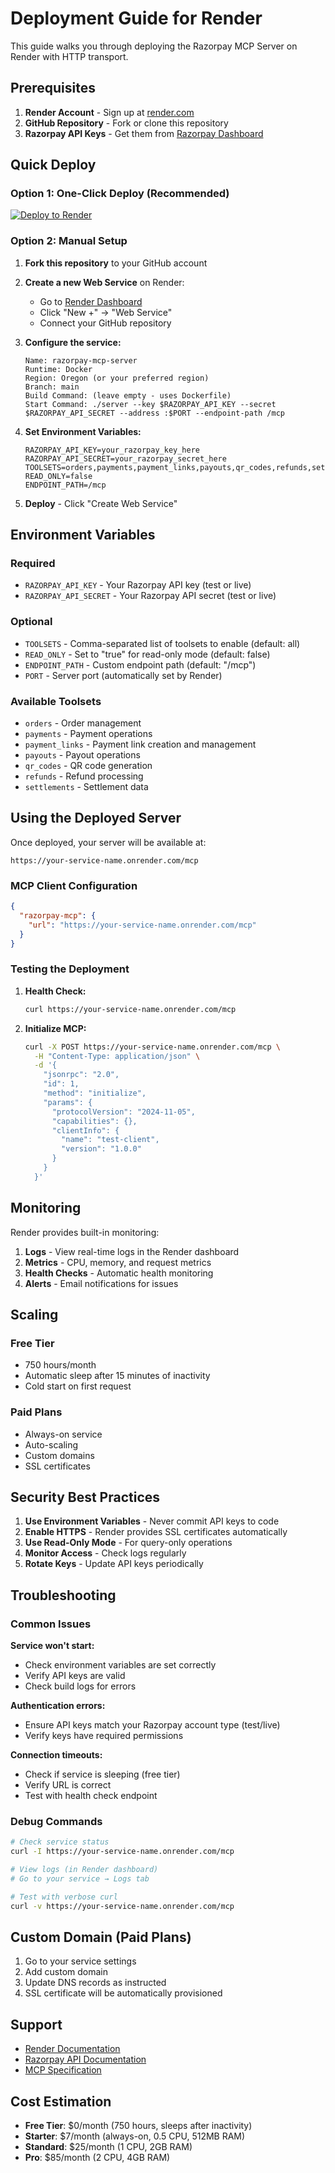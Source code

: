 # Deployment Guide for Render

This guide walks you through deploying the Razorpay MCP Server on Render with HTTP transport.

## Prerequisites

1. **Render Account** - Sign up at [render.com](https://render.com)
2. **GitHub Repository** - Fork or clone this repository
3. **Razorpay API Keys** - Get them from [Razorpay Dashboard](https://dashboard.razorpay.com/app/keys)

## Quick Deploy

### Option 1: One-Click Deploy (Recommended)

[![Deploy to Render](https://render.com/images/deploy-to-render-button.svg)](https://render.com/deploy?repo=https://github.com/razorpay/razorpay-mcp-server)

### Option 2: Manual Setup

1. **Fork this repository** to your GitHub account

2. **Create a new Web Service** on Render:
   - Go to [Render Dashboard](https://dashboard.render.com)
   - Click "New +" → "Web Service"
   - Connect your GitHub repository

3. **Configure the service:**
   ```
   Name: razorpay-mcp-server
   Runtime: Docker
   Region: Oregon (or your preferred region)
   Branch: main
   Build Command: (leave empty - uses Dockerfile)
   Start Command: ./server --key $RAZORPAY_API_KEY --secret $RAZORPAY_API_SECRET --address :$PORT --endpoint-path /mcp
   ```

4. **Set Environment Variables:**
   ```
   RAZORPAY_API_KEY=your_razorpay_key_here
   RAZORPAY_API_SECRET=your_razorpay_secret_here
   TOOLSETS=orders,payments,payment_links,payouts,qr_codes,refunds,settlements
   READ_ONLY=false
   ENDPOINT_PATH=/mcp
   ```

5. **Deploy** - Click "Create Web Service"

## Environment Variables

### Required
- `RAZORPAY_API_KEY` - Your Razorpay API key (test or live)
- `RAZORPAY_API_SECRET` - Your Razorpay API secret (test or live)

### Optional
- `TOOLSETS` - Comma-separated list of toolsets to enable (default: all)
- `READ_ONLY` - Set to "true" for read-only mode (default: false)
- `ENDPOINT_PATH` - Custom endpoint path (default: "/mcp")
- `PORT` - Server port (automatically set by Render)

### Available Toolsets
- `orders` - Order management
- `payments` - Payment operations
- `payment_links` - Payment link creation and management
- `payouts` - Payout operations
- `qr_codes` - QR code generation
- `refunds` - Refund processing
- `settlements` - Settlement data

## Using the Deployed Server

Once deployed, your server will be available at:
```
https://your-service-name.onrender.com/mcp
```

### MCP Client Configuration

```json
{
  "razorpay-mcp": {
    "url": "https://your-service-name.onrender.com/mcp"
  }
}
```

### Testing the Deployment

1. **Health Check:**
   ```bash
   curl https://your-service-name.onrender.com/mcp
   ```

2. **Initialize MCP:**
   ```bash
   curl -X POST https://your-service-name.onrender.com/mcp \
     -H "Content-Type: application/json" \
     -d '{
       "jsonrpc": "2.0",
       "id": 1,
       "method": "initialize",
       "params": {
         "protocolVersion": "2024-11-05",
         "capabilities": {},
         "clientInfo": {
           "name": "test-client",
           "version": "1.0.0"
         }
       }
     }'
   ```

## Monitoring

Render provides built-in monitoring:

1. **Logs** - View real-time logs in the Render dashboard
2. **Metrics** - CPU, memory, and request metrics
3. **Health Checks** - Automatic health monitoring
4. **Alerts** - Email notifications for issues

## Scaling

### Free Tier
- 750 hours/month
- Automatic sleep after 15 minutes of inactivity
- Cold start on first request

### Paid Plans
- Always-on service
- Auto-scaling
- Custom domains
- SSL certificates

## Security Best Practices

1. **Use Environment Variables** - Never commit API keys to code
2. **Enable HTTPS** - Render provides SSL certificates automatically
3. **Use Read-Only Mode** - For query-only operations
4. **Monitor Access** - Check logs regularly
5. **Rotate Keys** - Update API keys periodically

## Troubleshooting

### Common Issues

**Service won't start:**
- Check environment variables are set correctly
- Verify API keys are valid
- Check build logs for errors

**Authentication errors:**
- Ensure API keys match your Razorpay account type (test/live)
- Verify keys have required permissions

**Connection timeouts:**
- Check if service is sleeping (free tier)
- Verify URL is correct
- Test with health check endpoint

### Debug Commands

```bash
# Check service status
curl -I https://your-service-name.onrender.com/mcp

# View logs (in Render dashboard)
# Go to your service → Logs tab

# Test with verbose curl
curl -v https://your-service-name.onrender.com/mcp
```

## Custom Domain (Paid Plans)

1. Go to your service settings
2. Add custom domain
3. Update DNS records as instructed
4. SSL certificate will be automatically provisioned

## Support

- [Render Documentation](https://render.com/docs)
- [Razorpay API Documentation](https://razorpay.com/docs/api/)
- [MCP Specification](https://modelcontextprotocol.io/)

## Cost Estimation

- **Free Tier**: $0/month (750 hours, sleeps after inactivity)
- **Starter**: $7/month (always-on, 0.5 CPU, 512MB RAM)
- **Standard**: $25/month (1 CPU, 2GB RAM)
- **Pro**: $85/month (2 CPU, 4GB RAM)
